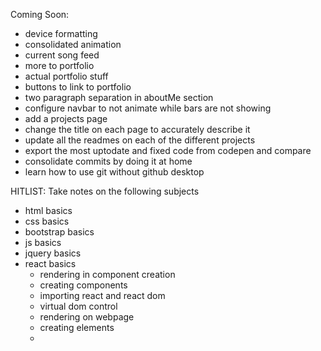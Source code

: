 Coming Soon:
- device formatting
- consolidated animation
- current song feed
- more to portfolio
- actual portfolio stuff
- buttons to link to portfolio
- two paragraph separation in aboutMe section
- configure navbar to not animate while bars are not showing
- add a projects page
- change the title on each page to accurately describe it
- update all the readmes on each of the different projects
- export the most uptodate and fixed code from codepen and compare
- consolidate commits by doing it at home
- learn how to use git without github desktop


HITLIST: 
Take notes on the following subjects
 - html basics
 - css basics
 - bootstrap basics
 - js basics
 - jquery basics
 - react basics 
   - rendering in component creation
   - creating components
   - importing react and react dom
   - virtual dom control 
   - rendering on webpage
   - creating elements
   - 
